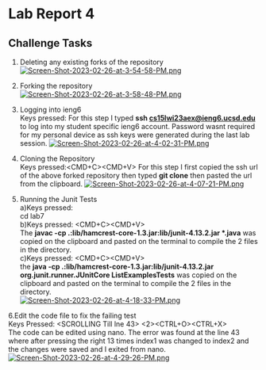 # Lab Report 4 #
## Challenge Tasks ##
1. Deleting any existing forks of the repository \
[![Screen-Shot-2023-02-26-at-3-54-58-PM.png](https://i.postimg.cc/QxjvbdK1/Screen-Shot-2023-02-26-at-3-54-58-PM.png)](https://postimg.cc/QVn6Nsbd)

2. Forking the repository \
[![Screen-Shot-2023-02-26-at-3-58-48-PM.png](https://i.postimg.cc/66zg3NT0/Screen-Shot-2023-02-26-at-3-58-48-PM.png)](https://postimg.cc/23b2cMQb)

3. Logging into ieng6 \
Keys pressed:<ENTER>
For this step I typed **ssh cs15lwi23aex@ieng6.ucsd.edu** to log into my student specific ieng6 account. Password wasnt required for my personal device as 
ssh keys were generated during the last lab session.
[![Screen-Shot-2023-02-26-at-4-02-31-PM.png](https://i.postimg.cc/W3mNhnxp/Screen-Shot-2023-02-26-at-4-02-31-PM.png)](https://postimg.cc/WF3LyM2x)

4. Cloning the Repository \
Keys pressed:<CMD+C><CMD+V><ENTER>
For this step I first copied the ssh url of the above forked repository then typed **git clone** then pasted the url from the clipboard.
[![Screen-Shot-2023-02-26-at-4-07-21-PM.png](https://i.postimg.cc/BbdMkTQD/Screen-Shot-2023-02-26-at-4-07-21-PM.png)](https://postimg.cc/7Jn3TTzY)

5. Running the Junit Tests \
a)Keys pressed: <ENTER> \
  cd lab7 \
b)Keys pressed: <CMD+C><CMD+V><ENTER> \
  The __javac -cp .:lib/hamcrest-core-1.3.jar:lib/junit-4.13.2.jar *.java__ was copied on the clipboard and pasted on the terminal to compile the 2 files in the directory. \
c)Keys pressed: <CMD+C><CMD+V><ENTER> \
  the __java -cp .:lib/hamcrest-core-1.3.jar:lib/junit-4.13.2.jar org.junit.runner.JUnitCore ListExamplesTests__ was copied on the clipboard and pasted on the terminal to compile the 2 files in the directory. \
[![Screen-Shot-2023-02-26-at-4-18-33-PM.png](https://i.postimg.cc/brNZPWdf/Screen-Shot-2023-02-26-at-4-18-33-PM.png)](https://postimg.cc/WFCN69M5)

6.Edit the code file to fix the failing test \
Keys Pressed: <ENTER> <SCROLLING Till lne 43> <r><r><r><r><r><r><r><r><r><r><r><r><r> <delete><2><CTRL+O><CTRL+X><N> \
The code can be edited using nano. The error was found at the line 43 where after pressing the right 13 times index1 was changed to index2 and the changes were saved and I exited from nano.
[![Screen-Shot-2023-02-26-at-4-29-26-PM.png](https://i.postimg.cc/Hx7gytK8/Screen-Shot-2023-02-26-at-4-29-26-PM.png)](https://postimg.cc/8JD98LTT)
